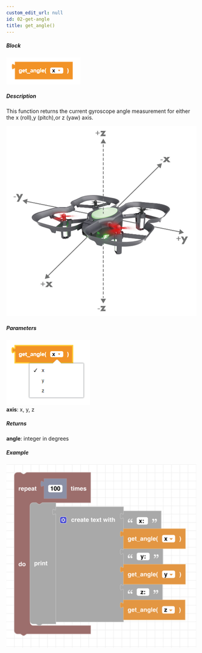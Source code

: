 ```yaml
---
custom_edit_url: null
id: 02-get-angle
title: get_angle()
---
```


##### Block

![get angle block image](get_angle.PNG)<br />

##### Description

This function returns the current gyroscope angle measurement for either the x (roll),y (pitch),or z (yaw) axis. 

![CoDrone EDU angles](xyz.jpg)

##### Parameters
![get angle image](get_angle_params.PNG) <br />
**axis**: x, y, z <br />

##### Returns

**angle**: integer in degrees

##### Example

![get angle example](get_gyro_angle_ex.PNG)